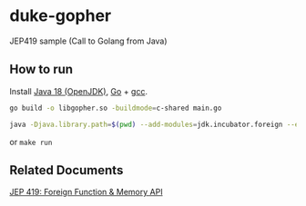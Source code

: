# duke-gopher
JEP419 sample (Call to Golang from Java)

## How to run

Install [Java 18 (OpenJDK)](https://adoptium.net/temurin/releases?version=18), [Go](https://go.dev/dl/) + [gcc](https://gcc.gnu.org/install/binaries.html).

```sh
go build -o libgopher.so -buildmode=c-shared main.go

java -Djava.library.path=$(pwd) --add-modules=jdk.incubator.foreign --enable-native-access=ALL-UNNAMED Main.java
```

or `make run`

## Related Documents

[JEP 419: Foreign Function &amp; Memory API](https://openjdk.org/jeps/419)
